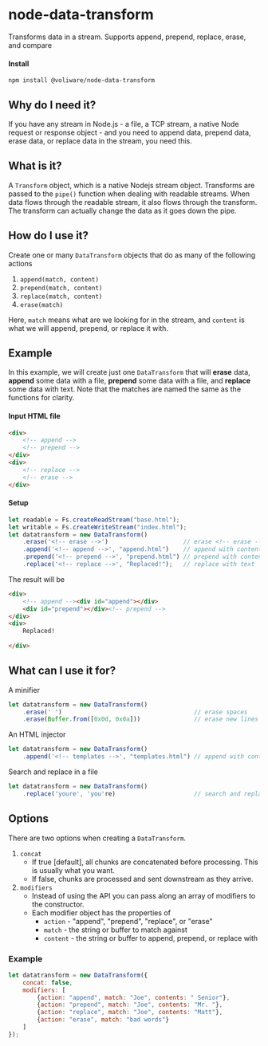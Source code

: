 # node-data-transform
Transforms data in a stream. Supports append, prepend, replace, erase, and compare

#### Install

`npm install @voliware/node-data-transform`

## Why do I need it?
If you have any stream in Node.js - a file, a TCP stream, a native Node request or response object - and you need to append data, prepend data, erase data, or replace data in the stream, you need this.

## What is it?
A `Transform` object, which is a native Nodejs stream object. Transforms are passed to the `pipe()` function when dealing with readable streams. When data flows through the readable stream, it also flows through the transform. The transform can actually change the data as it goes down the pipe.

## How do I use it?
Create one or many `DataTransform` objects that do as many of the following actions
1. `append(match, content)`
2. `prepend(match, content)`
3. `replace(match, content)`
4. `erase(match)`

Here, `match` means what are we looking for in the stream, and `content` is what we will append, prepend, or replace it with.

## Example
In this example, we will create just one `DataTransform` that will **erase** data, **append** some data with a file, **prepend** some data with a file, and **replace** some data with text. Note that the matches are named the same as the functions for clarity.

#### Input HTML file
```html
<div>
    <!-- append -->
    <!-- prepend -->
</div>
<div>
    <!-- replace -->
    <!-- erase -->
</div>
```

#### Setup
```js
let readable = Fs.createReadStream("base.html");
let writable = Fs.createWriteStream("index.html");
let datatransform = new DataTransform()
    .erase('<!-- erase -->')                     // erase <!-- erase --> 
    .append('<!-- append -->', "append.html")    // append with contents of a file
    .prepend('<!-- prepend -->', "prepend.html") // prepend with contents of a file
    .replace('<!-- replace -->', "Replaced!");   // replace with text
```

The result will be
```html
<div>
    <!-- append --><div id="append"></div>
    <div id="prepend"></div><!-- prepend -->
</div>
<div>
    Replaced!
    
</div>
```

## What can I use it for?
A minifier
```js
let datatransform = new DataTransform()
    .erase(' ')                                     // erase spaces
    .erase(Buffer.from([0x0d, 0x0a]))               // erase new lines 
```

An HTML injector
```js
let datatransform = new DataTransform()
    .append('<!-- templates -->', "templates.html") // append with contents of a file
```

Search and replace in a file
```js
let datatransform = new DataTransform()
    .replace('youre', 'you're)                      // search and replace 
```

## Options
There are two options when creating a `DataTransform`.
1. `concat` 
    - If true [default], all chunks are concatenated before processing. This is usually what you want.
    - If false, chunks are processed and sent downstream as they arrive.
2. `modifiers` 
    - Instead of using the API you can pass along an array of modifiers to the constructor.
    - Each modifier object has the properties of 
        - `action` - "append", "prepend", "replace", or "erase"
        - `match` - the string or buffer to match against
        - `content` - the string or buffer to append, prepend, or replace with

### Example
```js
let datatransform = new DataTransform({
    concat: false,
    modifiers: [
        {action: "append", match: "Joe", contents: " Senior"},
        {action: "prepend", match: "Joe", contents: "Mr. "},
        {action: "replace", match: "Joe", contents: "Matt"},
        {action: "erase", match: "bad words"}
    ]
});
```